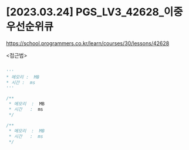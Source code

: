 #   [2023.03.24] PGS_LV3_42628_이중우선순위큐
https://school.programmers.co.kr/learn/courses/30/lessons/42628

<접근법>

```

```




```python
'''
* 메모리 :  MB
* 시간 :  ms
'''


```




```java
/**
 * 메모리  :  MB
 * 시간   :  ms
 */


```



```js
/**
 * 메모리  :  MB
 * 시간   :  ms
 */


```

